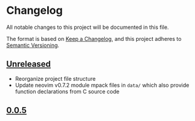 # Changelog

All notable changes to this project will be documented in this file.

The format is based on [Keep a Changelog](https://keepachangelog.com/en/1.0.0/),
and this project adheres to [Semantic Versioning](https://semver.org/spec/v2.0.0.html).

## [Unreleased]

- Reorganize project file structure
- Update neovim v0.7.2 module mpack files in `data/` which also provide function
declarations from C source code

## [0.0.5]

[Unreleased]: https://github.com/gkzhb/lua-types-nvim/compare/v0.0.5..HEAD
[0.0.5]: https://github.com/gkzhb/lua-types-nvim/compare/v0.0.4..v0.0.5
